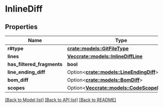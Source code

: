 # InlineDiff

## Properties

Name | Type | Description | Notes
------------ | ------------- | ------------- | -------------
**r#type** | [**crate::models::GitFileType**](GitFileType.md) |  | 
**lines** | [**Vec<crate::models::InlineDiffLine>**](InlineDiffLine.md) |  | 
**has_filtered_fragments** | **bool** |  | 
**line_ending_diff** | Option<[**crate::models::LineEndingDiff**](LineEndingDiff.md)> |  | [optional]
**bom_diff** | Option<[**crate::models::BomDiff**](BOMDiff.md)> |  | [optional]
**scopes** | Option<[**Vec<crate::models::CodeScopeRange>**](CodeScopeRange.md)> |  | [optional]

[[Back to Model list]](../README.md#documentation-for-models) [[Back to API list]](../README.md#documentation-for-api-endpoints) [[Back to README]](../README.md)


